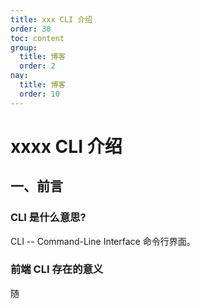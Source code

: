 ```yaml
---
title: xxx CLI 介绍
order: 30
toc: content
group:
  title: 博客
  order: 2
nav:
  title: 博客
  order: 10
---
```


# xxxx CLI 介绍

## 一、前言

### CLI 是什么意思?

CLI -- Command-Line Interface 命令行界面。

### 前端 CLI 存在的意义

随 
